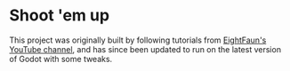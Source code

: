 # Shoot 'em up

This project was originally built by following tutorials from [EightFaun's YouTube channel](https://www.youtube.com/@EightFaun), and has since been updated to run on the latest version of Godot with some tweaks.
